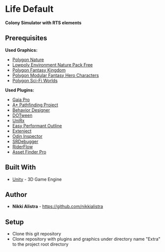 # Life Default #

**Colony Simulator with RTS elements**

## Prerequisites ##

**Used Graphics:**

- [Polygon Nature](https://assetstore.unity.com/packages/3d/vegetation/trees/polygon-nature-low-poly-3d-art-by-synty-120152)
- [Lowpoly Environment Nature Pack Free](https://assetstore.unity.com/packages/3d/environments/lowpoly-environment-nature-pack-free-187052)
- [Polygon Fantasy Kingdom](https://assetstore.unity.com/packages/3d/environments/fantasy/polygon-fantasy-kingdom-low-poly-3d-art-by-synty-164532)
- [Polygon Modular Fantasy Hero Characters](https://assetstore.unity.com/packages/3d/characters/humanoids/fantasy/polygon-modular-fantasy-hero-characters-low-poly-3d-art-by-synty-143468)
- [Polygon Sci-Fi Worlds](https://assetstore.unity.com/packages/3d/environments/sci-fi/polygon-sci-fi-worlds-low-poly-3d-art-by-synty-206299)

**Used Plugins:**

- [Gaia Pro](https://assetstore.unity.com/packages/tools/terrain/gaia-pro-2021-terrain-scene-generator-193476)
- [A* Pathfinding Project](https://assetstore.unity.com/packages/tools/ai/a-pathfinding-project-pro-87744)
- [Behavior Designer](https://assetstore.unity.com/packages/tools/visual-scripting/behavior-designer-behavior-trees-for-everyone-15277)
- [DOTween](https://assetstore.unity.com/packages/tools/visual-scripting/dotween-pro-32416)
- [UniRx](https://github.com/neuecc/UniRx)
- [Easy Performant Outline](https://assetstore.unity.com/packages/vfx/shaders/fullscreen-camera-effects/easy-performant-outline-2d-3d-urp-hdrp-and-built-in-renderer-157187)
- [Extenject](https://github.com/Mathijs-Bakker/Extenject)
- [Odin Inspector](https://assetstore.unity.com/packages/tools/utilities/odin-inspector-and-serializer-89041)
- [SRDebugger](https://assetstore.unity.com/packages/tools/gui/srdebugger-console-tools-on-device-27688)
- [RiderFlow](https://www.jetbrains.com/riderflow/)
- [Asset Finder Pro](https://assetstore.unity.com/packages/tools/utilities/asset-finder-pro-97772)

## Built With ##

* [Unity](https://unity.com/) - 3D Game Engine

## Author ##
- **Nikki Alistra** - https://github.com/nikkialistra

## Setup ##

- Clone this git repository
- Clone repository with plugins and graphics under directory name "Extra" to the project root directory

